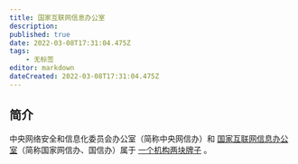 ```yaml
---
title: 国家互联网信息办公室
description:
published: true
date: 2022-03-08T17:31:04.475Z
tags:
    - 无标签
editor: markdown
dateCreated: 2022-03-08T17:31:04.475Z
---
```


## 简介

中央网络安全和信息化委员会办公室（简称中央网信办）和 [国家互联网信息办公室](https://zh.wikipedia.org/wiki/国家互联网信息办公室)（简称国家网信办、国信办）属于 [一个机构两块牌子](https://zh.wikipedia.org/wiki/一个机构两块牌子) 。

